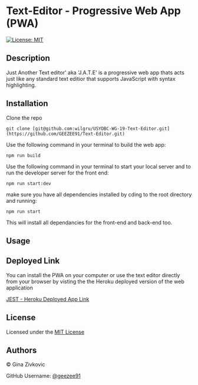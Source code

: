 # Text-Editor - Progressive Web App (PWA)

[![License: MIT](https://img.shields.io/badge/License-MIT-yellow.svg)](https://opensource.org/licenses/MIT)

## Description

Just Another Text editor' aka 'J.A.T.E' is a progressive web app thats acts just like any standard text editior that supports JavaScript with syntax highlighting.

## Installation

Clone the repo

    git clone [git@github.com:wilgru/USYDBC-WG-19-Text-Editor.git](https://github.com/GEEZEE91/Text-Editor.git)
Use the following command in your terminal to build the web app:

    npm run build

Use the following command in your terminal to start your local server and to run the developer server for the front end:

    npm run start:dev

make sure you have all dependencies installed by cding to the root directory and running:

    npm run start

This will install all dependancies for the front-end and back-end too.

## Usage



##  Deployed Link 

You can install the PWA on your computer or use the text editor directly from your browser by visting the the Heroku deployed version of the web application 


[JEST - Heroku Deployed App Link](https://jate-text-editor91.herokuapp.com/)

## License

Licensed under the [MIT License](./LICENSE.txt)

## Authors 
&copy; Gina Zivkovic

GitHub Username: [@geezee91](https://github.com/GEEZEE91)

